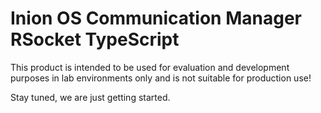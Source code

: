 # Inion OS Communication Manager RSocket TypeScript

This product is intended to be used for evaluation and development purposes in lab environments only and is not suitable for production use!

Stay tuned, we are just getting started.
